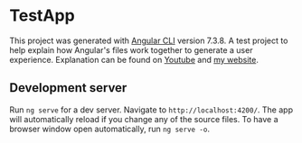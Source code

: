 # TestApp

This project was generated with [Angular CLI](https://github.com/angular/angular-cli) version 7.3.8.
A test project to help explain how Angular's files work together to generate a user experience.  Explanation can be found on [Youtube]() and [my website]().

## Development server

Run `ng serve` for a dev server. Navigate to `http://localhost:4200/`. The app will automatically reload if you change any of the source files.  To have a browser window open automatically, run `ng serve -o`.



